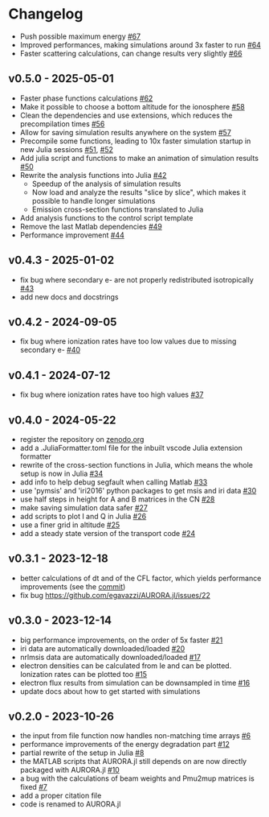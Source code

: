 # Changelog
- Push possible maximum energy [#67](https://github.com/egavazzi/AURORA.jl/pull/67)
- Improved performances, making simulations around 3x faster to run [#64](https://github.com/egavazzi/AURORA.jl/pull/64)
- Faster scattering calculations, can change results very slightly [#66](https://github.com/egavazzi/AURORA.jl/pull/66)

## v0.5.0 - 2025-05-01
- Faster phase functions calculations [#62](https://github.com/egavazzi/AURORA.jl/pull/62)
- Make it possible to choose a bottom altitude for the ionosphere [#58](https://github.com/egavazzi/AURORA.jl/pull/58)
- Clean the dependencies and use extensions, which reduces the precompilation times [#56](https://github.com/egavazzi/AURORA.jl/pull/56)
- Allow for saving simulation results anywhere on the system [#57](https://github.com/egavazzi/AURORA.jl/pull/57)
- Precompile some functions, leading to 10x faster simulation startup in new Julia sessions [#51](https://github.com/egavazzi/AURORA.jl/pull/51), [#52](https://github.com/egavazzi/AURORA.jl/pull/52)
- Add julia script and functions to make an animation of simulation results [#50](https://github.com/egavazzi/AURORA.jl/pull/50)
- Rewrite the analysis functions into Julia [#42](https://github.com/egavazzi/AURORA.jl/pull/42)
  - Speedup of the analysis of simulation results
  - Now load and analyze the results "slice by slice", which makes it possible to handle longer simulations
  - Emission cross-section functions translated to Julia
- Add analysis functions to the control script template 
- Remove the last Matlab dependencies [#49](https://github.com/egavazzi/AURORA.jl/pull/49)
- Performance improvement [#44](https://github.com/egavazzi/AURORA.jl/pull/44)

## v0.4.3 - 2025-01-02
- fix bug where secondary e- are not properly redistributed isotropically [#43](https://github.com/egavazzi/AURORA.jl/pull/43)
- add new docs and docstrings

## v0.4.2 - 2024-09-05
- fix bug where ionization rates have too low values due to missing secondary e- [#40](https://github.com/egavazzi/AURORA.jl/pull/40)

## v0.4.1 - 2024-07-12
- fix bug where ionization rates have too high values [#37](https://github.com/egavazzi/AURORA.jl/pull/37)

## v0.4.0 - 2024-05-22
- register the repository on [zenodo.org](https://zenodo.org/)
- add a .JuliaFormatter.toml file for the inbuilt vscode Julia extension formatter
- rewrite of the cross-section functions in Julia, which means the whole setup is now in Julia [#34](https://github.com/egavazzi/AURORA.jl/pull/34)
- add info to help debug segfault when calling Matlab [#33](https://github.com/egavazzi/AURORA.jl/pull/33)
- use 'pymsis' and 'iri2016' python packages to get msis and iri data [#30](https://github.com/egavazzi/AURORA.jl/pull/30)
- use half steps in height for A and B matrices in the CN [#28](https://github.com/egavazzi/AURORA.jl/pull/28)
- make saving simulation data safer [#27](https://github.com/egavazzi/AURORA.jl/pull/27)
- add scripts to plot I and Q in Julia [#26](https://github.com/egavazzi/AURORA.jl/pull/26)
- use a finer grid in altitude [#25](https://github.com/egavazzi/AURORA.jl/pull/25)
- add a steady state version of the transport code [#24](https://github.com/egavazzi/AURORA.jl/pull/24)

## v0.3.1 - 2023-12-18
- better calculations of dt and of the CFL factor, which yields performance improvements (see the [commit](https://github.com/egavazzi/AURORA.jl/commit/31274452819201eb28d64be530baf85cb521e291))
- fix bug https://github.com/egavazzi/AURORA.jl/issues/22

## v0.3.0 - 2023-12-14
- big performance improvements, on the order of 5x faster [#21](https://github.com/egavazzi/AURORA.jl/pull/21)
- iri data are automatically downloaded/loaded [#20](https://github.com/egavazzi/AURORA.jl/pull/20)
- nrlmsis data are automatically downloaded/loaded [#17](https://github.com/egavazzi/AURORA.jl/pull/17)
- electron densities can be calculated from Ie and can be plotted. Ionization rates can be plotted too [#15](https://github.com/egavazzi/AURORA.jl/pull/15)
- electron flux results from simulation can be downsampled in time [#16](https://github.com/egavazzi/AURORA.jl/pull/16)
- update docs about how to get started with simulations

## v0.2.0 - 2023-10-26
- the input from file function now handles non-matching time arrays [#6](https://github.com/egavazzi/AURORA.jl/pull/6)
- performance improvements of the energy degradation part [#12](https://github.com/egavazzi/AURORA.jl/pull/12)
- partial rewrite of the setup in Julia [#8](https://github.com/egavazzi/AURORA.jl/pull/8)
- the MATLAB scripts that AURORA.jl still depends on are now directly packaged with AURORA.jl [#10](https://github.com/egavazzi/AURORA.jl/pull/10)
- a bug with the calculations of beam weights and Pmu2mup matrices is fixed [#7](https://github.com/egavazzi/AURORA.jl/issues/7)
- add a proper citation file
- code is renamed to AURORA.jl
